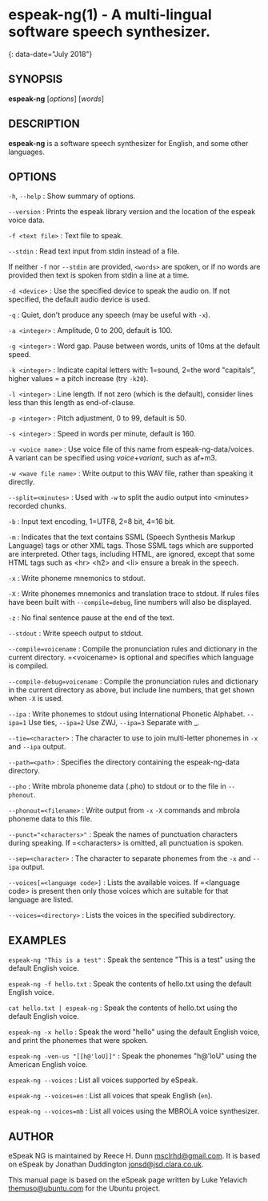 # espeak-ng(1) - A multi-lingual software speech synthesizer.
{: data-date="July 2018"}

## SYNOPSIS

__espeak-ng__ \[*options*\] \[*words*\]

## DESCRIPTION

__espeak-ng__ is a software speech synthesizer for English, and some other
languages.

## OPTIONS

`-h`, `--help`
:   Show summary of options.

`--version`
:   Prints the espeak library version and the location of the espeak voice
    data.

`-f <text file>`
:   Text file to speak.

`--stdin`
:   Read text input from stdin instead of a file.

If neither `-f` nor `--stdin` are provided, `<words>` are spoken, or if no
words are provided then text is spoken from stdin a line at a time.

`-d <device>`
:   Use the specified device to speak the audio on. If not specified, the
    default audio device is used.

`-q`
:   Quiet, don't produce any speech (may be useful with `-x`).

`-a <integer>`
:   Amplitude, 0 to 200, default is 100.

`-g <integer>`
:   Word gap. Pause between words, units of 10ms at the default speed.

`-k <integer>`
:   Indicate capital letters with: 1=sound, 2=the word \"capitals\", higher
    values = a pitch increase (try `-k20`).

`-l <integer>`
:   Line length. If not zero (which is the default), consider lines less than
    this length as end-of-clause.

`-p <integer>`
:   Pitch adjustment, 0 to 99, default is 50.

`-s <integer>`
:   Speed in words per minute, default is 160.

`-v <voice name>`
:   Use voice file of this name from espeak-ng-data/voices. A variant can be
    specified using _voice_+_variant_, such as af+m3.

`-w <wave file name>`
:   Write output to this WAV file, rather than speaking it directly.

`--split=<minutes>`
:   Used with `-w` to split the audio output into \<minutes\> recorded
    chunks.

`-b`
:   Input text encoding, 1=UTF8, 2=8 bit, 4=16 bit.

`-m`
:   Indicates that the text contains SSML (Speech Synthesis Markup Language)
    tags or other XML tags. Those SSML tags which are supported are
    interpreted. Other tags, including HTML, are ignored, except that some HTML
    tags such as \<hr\> \<h2\> and \<li\> ensure a break in the speech.

`-x`
:   Write phoneme mnemonics to stdout.

`-X`
:   Write phonemes mnemonics and translation trace to stdout. If rules files
    have been built with `--compile=debug`, line numbers will also be displayed.

`-z`
:   No final sentence pause at the end of the text.

`--stdout`
:   Write speech output to stdout.

`--compile=voicename`
:   Compile the pronunciation rules and dictionary in the current directory.
    =\<voicename\> is optional and specifies which language is compiled.

`--compile-debug=voicename`
:   Compile the pronunciation rules and dictionary in the current directory as
    above, but include line numbers, that get shown when `-X` is used.

`--ipa`
:   Write phonemes to stdout using International Phonetic Alphabet. `--ipa=1`
    Use ties, `--ipa=2` Use ZWJ, `--ipa=3` Separate with _.

`--tie=<character>`
:   The character to use to join multi-letter phonemes in `-x` and `--ipa`
    output.

`--path=<path>`
:   Specifies the directory containing the espeak-ng-data directory.

`--pho`
:   Write mbrola phoneme data (.pho) to stdout or to the file in `--phonout`.

`--phonout=<filename>`
:   Write output from `-x` `-X` commands and mbrola phoneme data to this file.

`--punct="<characters>"`
:   Speak the names of punctuation characters during speaking. If
    =\<characters\> is omitted, all punctuation is spoken.

`--sep=<character>`
:   The character to separate phonemes from the `-x` and `--ipa` output.

`--voices[=<language code>]`
:   Lists the available voices. If =\<language code\> is present then only
    those voices which are suitable for that language are listed.

`--voices=<directory>`
:   Lists the voices in the specified subdirectory.

## EXAMPLES

`espeak-ng "This is a test"`
:   Speak the sentence \"This is a test\" using the default English voice.

`espeak-ng -f hello.txt`
:   Speak the contents of hello.txt using the default English voice.

`cat hello.txt | espeak-ng`
:   Speak the contents of hello.txt using the default English voice.

`espeak-ng -x hello`
:   Speak the word \"hello\" using the default English voice, and print the
    phonemes that were spoken.

`espeak-ng -ven-us "[[h@'loU]]"`
:   Speak the phonemes \"h@'loU\" using the American English voice.

`espeak-ng --voices`
:   List all voices supported by eSpeak.

`espeak-ng --voices=en`
:   List all voices that speak English (`en`).

`espeak-ng --voices=mb`
:   List all voices using the MBROLA voice synthesizer.

## AUTHOR

eSpeak NG is maintained by Reece H. Dunn <msclrhd@gmail.com>. It is based on
eSpeak by Jonathan Duddington <jonsd@jsd.clara.co.uk>.

This manual page is based on the eSpeak page written by Luke Yelavich
<themuso@ubuntu.com> for the Ubuntu project.
